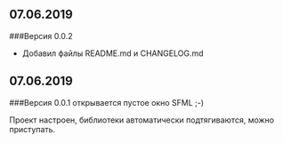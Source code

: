 
## 07.06.2019
###Версия 0.0.2

- Добавил файлы README.md и CHANGELOG.md

## 07.06.2019
###Версия 0.0.1
    открывается пустое окно SFML ;-)

Проект настроен, библиотеки автоматически подтягиваются, можно приступать.
